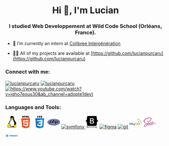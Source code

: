<h1 align="center">Hi 👋, I'm Lucian</h1>
<h3 align="center">I studied Web Developpement at Wild Code School (Orléans, France).</h3>

- 🔭 I’m currently an intern at [Colibree Intergénération](https://www.colibree.fr/)

- 👨‍💻 All of my projects are available at [https://github.com/lucianpurcaru](https://github.com/lucianpurcaru)

<h3 align="left">Connect with me:</h3>
<p align="left">
<a href="https://linkedin.com/in/lucianpurcaru" target="blank"><img align="center" src="https://raw.githubusercontent.com/rahuldkjain/github-profile-readme-generator/master/src/images/icons/Social/linked-in-alt.svg" alt="lucianpurcaru" height="30" width="40" /></a>
<a href="https://instagram.com/lucianpurcaru" target="blank"><img align="center" src="https://raw.githubusercontent.com/rahuldkjain/github-profile-readme-generator/master/src/images/icons/Social/instagram.svg" alt="lucianpurcaru" height="30" width="40" /></a>
<a href="https://www.youtube.com/c/https://www.youtube.com/watch?v=igho7eous30&ab_channel=adopte1dev)" target="blank"><img align="center" src="https://raw.githubusercontent.com/rahuldkjain/github-profile-readme-generator/master/src/images/icons/Social/youtube.svg" alt="https://www.youtube.com/watch?v=igho7eous30&ab_channel=adopte1dev)" height="30" width="40" /></a>
</p>

<h3 align="left">Languages and Tools:</h3>

<p>
<a href="https://www.w3.org/html/" target="_blank" rel="noreferrer"> <a href="https://www.linux.org/" target="_blank" rel="noreferrer"> <img src="https://raw.githubusercontent.com/devicons/devicon/master/icons/linux/linux-original.svg" alt="linux" width="40" height="40"/></a> 
<img src="https://raw.githubusercontent.com/devicons/devicon/master/icons/html5/html5-original-wordmark.svg" alt="html5" width="40" height="40"/></a>
<img src="https://raw.githubusercontent.com/devicons/devicon/master/icons/css3/css3-original-wordmark.svg" alt="css3" width="40" height="40"/></a>
<img src="https://raw.githubusercontent.com/devicons/devicon/master/icons/php/php-original.svg" alt="php" width="40" height="40"/></a>
<a href="https://sass-lang.com" target="_blank" rel="noreferrer"><img src="https://symfony.com/logos/symfony_black_03.svg" alt="symfony" width="40"
<a href="https://getbootstrap.com" target="_blank" rel="noreferrer">
<img src="https://raw.githubusercontent.com/devicons/devicon/master/icons/bootstrap/bootstrap-plain-wordmark.svg" alt="bootstrap" width="40" height="40"/></a>
<a href="https://www.w3schools.com/css/" target="_blank" rel="noreferrer">  <a href="https://www.figma.com/" target="_blank" rel="noreferrer"> <img src="https://www.vectorlogo.zone/logos/figma/figma-icon.svg" alt="figma" width="40" height="40"/></a> 
<a href="https://git-scm.com/" target="_blank" rel="noreferrer"><img src="https://www.vectorlogo.zone/logos/git-scm/git-scm-icon.svg" alt="git" width="40" height="40"/></a>
<a href="https://www.mysql.com/" target="_blank" rel="noreferrer"><img src="https://raw.githubusercontent.com/devicons/devicon/master/icons/mysql/mysql-original-wordmark.svg" alt="mysql" width="40" height="40"/></a> 
<a href="https://www.php.net" target="_blank" rel="noreferrer"><img src="https://raw.githubusercontent.com/devicons/devicon/master/icons/sass/sass-original.svg" alt="sass" width="40" height="40"/></a> 
<a  height="40"/></a><a href="https://webpack.js.org" target="_blank" rel="noreferrer"> <img src="https://raw.githubusercontent.com/devicons/devicon/d00d0969292a6569d45b06d3f350f463a0107b0d/icons/webpack/webpack-original-wordmark.svg" alt="webpack" width="40" height="40"/></a>
</p>
